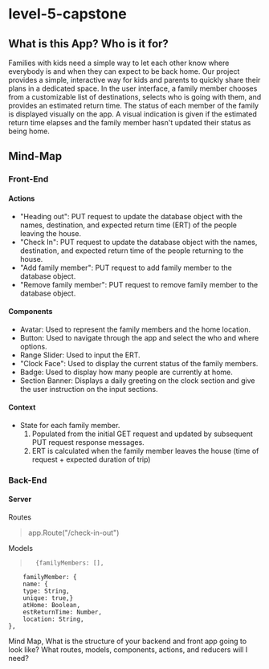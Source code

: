 # level-5-capstone

## What is this App? Who is it for?

Families with kids need a simple way to let each other know where everybody is and when they can expect to be back home.  Our project provides a simple, interactive way for kids and parents to quickly share their plans in a dedicated space.  In the user interface, a family member chooses from a customizable list of destinations, selects who is going with them, and provides an estimated return time.  The status of each member of the family is displayed visually on the app.  A visual indication is given if the estimated return time elapses and the family member hasn't updated their status as being home.


## Mind-Map


### Front-End
#### Actions
* "Heading out":  PUT request to update the database object with the names, destination, and expected return time (ERT) of the people leaving the house.
* "Check In": PUT request to update the database object with the names, destination, and expected return time of the people returning to the house.
* "Add family member": PUT request to add family member to the database object.
* "Remove family member": PUT request to remove family member to the database object.
    
#### Components
* Avatar: Used to represent the family members and the home location.
* Button: Used to navigate through the app and select the who and where options.
* Range Slider: Used to input the ERT.
* "Clock Face": Used to display the current status of the family members.
* Badge: Used to display how many people are currently at home.
* Section Banner: Displays a daily greeting on the clock section and give the user instruction on the input sections.
   
#### Context
* State for each family member.
    1. Populated from the initial GET request and updated by subsequent PUT request response messages.
    2. ERT is calculated when the family member leaves the house (time of request + expected duration of trip)

### Back-End

#### Server
Routes
> app.Route("/check-in-out")

Models
> 		{familyMembers: [],
		familyMember: {
		name: {
		type: String,
		unique: true,}
		atHome: Boolean,
		estReturnTime: Number,
		location: String,
	},

Mind Map, What is the structure of your backend and front app going to look like? What routes, models, components, actions, and reducers will I need?


